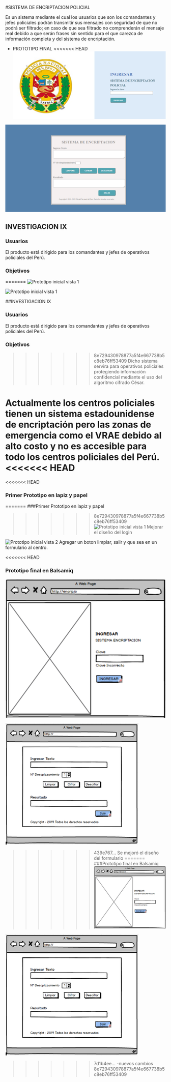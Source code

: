 #SISTEMA DE ENCRIPTACION POLICIAL

Es un sistema mediante el cual los usuarios que son los comandantes y jefes policiales podrán transmitir sus mensajes con seguridad de que no podrá ser filtrado; en caso de que sea filtrado no comprenderán el mensaje real debido a que serán frases sin sentido para el que carezca de información completa y del sistema de encriptación.

- PROTOTIPO FINAL
<<<<<<< HEAD
![Prototipo inicial vista 1](https://github.com/melizasosa/LIM010-Cipher/blob/master/src/img/LoginSistema.PNG)

![Prototipo inicial vista 2](https://github.com/melizasosa/LIM010-Cipher/blob/master/src/img/PrototipoSistema.PNG)

## INVESTIGACION IX
### Usuarios

El producto está dirigido para los comandantes y jefes de operativos policiales del Perú.

### Objetivos

=======
![Prototipo inicial vista 1](https://github.com/melizasosa/LIM010-Cipher/blob/master/src/img/LoginSistema.jng "Prototipo Sistema vista login")

![Prototipo inicial vista 1](https://github.com/melizasosa/LIM010-Cipher/blob/master/src/img/PrototipoSistema.jng "Prototipo Sistema vista cifrado")

##INVESTIGACION IX
### Usuarios

El producto está dirigido para los comandantes y jefes de operativos policiales del Perú.

### Objetivos

>>>>>>> 8e729430978877a5f4e667738b5c8eb76ff53409
Dicho sistema servira para operativos policiales  protegiendo información confidencial mediante el uso del algoritmo  cifrado César.  

Actualmente los centros policiales tienen un sistema estadounidense de encriptación pero las zonas de emergencia como el VRAE debido al alto costo  y no es accesible para todo los centros policiales del Perú.
<<<<<<< HEAD
=======

<<<<<<< HEAD
### Primer Prototipo en lapiz y papel
=======
###Primer Prototipo en lapiz y papel
>>>>>>> 8e729430978877a5f4e667738b5c8eb76ff53409
![Prototipo inicial vista 1](https://github.com/melizasosa/LIM010-Cipher/blob/master/src/img/PrototipoInicial_vista1.jpg "Prototipo inicial vista 1")
Mejorar el diseño del login

![Prototipo inicial vista 2](https://github.com/melizasosa/LIM010-Cipher/blob/master/src/img/PrototipoInicial_vista2.jpg "Prototipo inicial vista 2")
Agregar un boton limpiar, salir y que sea en un formulario al centro.

<<<<<<< HEAD
### Prototipo final en Balsamiq
![Prototipo final vista 1](https://github.com/melizasosa/LIM010-Cipher/blob/master/src/img/PrototipoFinal_vista1.jpg "Prototipo final vista 1")


![Prototipo final vista 2](https://github.com/melizasosa/LIM010-Cipher/blob/master/src/img/PrototipoFinal_vista2.PNG "Prototipo final vista 2")
>>>>>>> 439e767... Se mejoró el diseño del formulario
=======
###Prototipo final en Balsamiq
![Prototipo final vista 1](https://github.com/melizasosa/LIM010-Cipher/blob/master/src/img/PrototipoFinal_vista1.jpg "Prototipo final vista 1")

![Prototipo final vista 2](https://github.com/melizasosa/LIM010-Cipher/blob/master/src/img/PrototipoFinal_vista2.PNG "Prototipo final vista 2")
>>>>>>> 7d1b4ee... -nuevos cambios
>>>>>>> 8e729430978877a5f4e667738b5c8eb76ff53409

